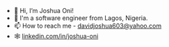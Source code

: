 - 👋 Hi, I’m Joshua Oni!
- 📍 I'm a software engineer from Lagos, Nigeria.
- 📫 How to reach me - [davidjoshua603@yahoo.com](mailto:davidjoshua603@gmail.com)
- 🕸 [linkedin.com/in/joshua-oni](https://www.linkedin.com/in/joshua-oni)

<!---
joshuaoni/joshuaoni is a ✨ special ✨ repository because its `README.md` (this file) appears on your GitHub profile.
You can click the Preview link to take a look at your changes.
--->
